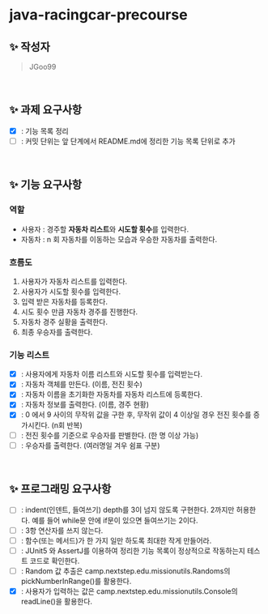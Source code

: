# java-racingcar-precourse

## ✨ 작성자

> JGoo99

<br/>

## ✨ 과제 요구사항

- [x] : 기능 목록 정리
- [ ] : 커밋 단위는 앞 단계에서 README.md에 정리한 기능 목록 단위로 추가

<br/>

## ✨ 기능 요구사항

### 역할

- 사용자 : 경주할 **자동차 리스트**와 **시도할 횟수**를 입력한다.
- 자동차 : n 회 자동차를 이동하는 모습과 우승한 자동차를 출력한다.

### 흐름도

1. 사용자가 자동차 리스트를 입력한다.
2. 사용자가 시도할 횟수를 입력한다.
2. 입력 받은 자동차를 등록한다.
3. 시도 횟수 만큼 자동차 경주를 진행한다.
4. 자동차 경주 실황을 출력한다.
5. 최종 우승자를 출력한다.

### 기능 리스트

- [x] : 사용자에게 자동차 이름 리스트와 시도할 횟수를 입력받는다.
- [x] : 자동차 객체를 만든다. (이름, 전진 횟수)
- [x] : 자동차 이름을 초기화한 자동차를 자동차 리스트에 등록한다.
- [x] : 자동차 정보를 출력한다. (이름, 경주 현황)
- [x] : 0 에서 9 사이의 무작위 값을 구한 후, 무작위 값이 4 이상일 경우 전진 횟수를 증가시킨다. (n회 반복)
- [ ] : 전진 횟수를 기준으로 우승자를 판별한다. (한 명 이상 가능)
- [ ] : 우승자를 출력한다. (여러명일 겨우 쉼표 구분)

<br/>

## ✨ 프로그래밍 요구사항

- [ ] : indent(인덴트, 들여쓰기) depth를 3이 넘지 않도록 구현한다. 2까지만 허용한다. 예를 들어 while문 안에 if문이 있으면 들여쓰기는 2이다.
- [ ] : 3항 연산자를 쓰지 않는다.
- [ ] : 함수(또는 메서드)가 한 가지 일만 하도록 최대한 작게 만들어라.
- [ ] : JUnit5 와 AssertJ를 이용하여 정리한 기능 목록이 정상적으로 작동하는지 테스트 코드로 확인한다.
- [ ] : Random 값 추출은 camp.nextstep.edu.missionutils.Randoms의 pickNumberInRange()를 활용한다.
- [x] : 사용자가 입력하는 값은 camp.nextstep.edu.missionutils.Console의 readLine()을 활용한다.